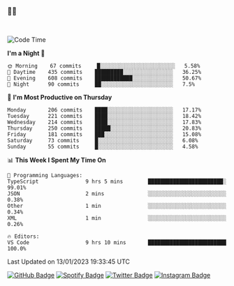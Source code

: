 ### 🤙🍺

<!-- <a href="https://github-readme-stats.vercel.app/api?username=hzak2xx&count_private=true&show_icons=true&theme=dracula">
  <img align="center" src="https://github-readme-stats.vercel.app/api?username=hzak2xx&count_private=true&show_icons=true&theme=dracula" />
</a>
</br> -->
</br>

<!--START_SECTION:waka-->
![Code Time](http://img.shields.io/badge/Code%20Time-2%2C108%20hrs%2028%20mins-blue)

**I'm a Night 🦉** 

```text
🌞 Morning    67 commits     █░░░░░░░░░░░░░░░░░░░░░░░░   5.58% 
🌆 Daytime    435 commits    █████████░░░░░░░░░░░░░░░░   36.25% 
🌃 Evening    608 commits    ████████████░░░░░░░░░░░░░   50.67% 
🌙 Night      90 commits     ██░░░░░░░░░░░░░░░░░░░░░░░   7.5%

```
📅 **I'm Most Productive on Thursday** 

```text
Monday       206 commits    ████░░░░░░░░░░░░░░░░░░░░░   17.17% 
Tuesday      221 commits    ████░░░░░░░░░░░░░░░░░░░░░   18.42% 
Wednesday    214 commits    ████░░░░░░░░░░░░░░░░░░░░░   17.83% 
Thursday     250 commits    █████░░░░░░░░░░░░░░░░░░░░   20.83% 
Friday       181 commits    ███░░░░░░░░░░░░░░░░░░░░░░   15.08% 
Saturday     73 commits     █░░░░░░░░░░░░░░░░░░░░░░░░   6.08% 
Sunday       55 commits     █░░░░░░░░░░░░░░░░░░░░░░░░   4.58%

```


📊 **This Week I Spent My Time On** 

```text
💬 Programming Languages: 
TypeScript               9 hrs 5 mins        ████████████████████████░   99.01% 
JSON                     2 mins              ░░░░░░░░░░░░░░░░░░░░░░░░░   0.38% 
Other                    1 min               ░░░░░░░░░░░░░░░░░░░░░░░░░   0.34% 
XML                      1 min               ░░░░░░░░░░░░░░░░░░░░░░░░░   0.26%

🔥 Editors: 
VS Code                  9 hrs 10 mins       █████████████████████████   100.0%

```


 Last Updated on 13/01/2023 19:33:45 UTC
<!--END_SECTION:waka-->

[![GitHub Badge](https://img.shields.io/badge/GitHub-100000?style=for-the-badge&logo=github&logoColor=white)](https://github.com/hzak2xx)
[![Spotify Badge](https://img.shields.io/badge/Spotify-1ED760?&style=for-the-badge&logo=spotify&logoColor=white)](https://open.spotify.com/user/uf90s6sbbh75a1mt44clkhkvf)
[![Twitter Badge](https://img.shields.io/badge/Twitter-1DA1F2?style=for-the-badge&logo=twitter&logoColor=white)](https://twitter.com/hzak2xx)
[![Instagram Badge](https://img.shields.io/badge/Instagram-E4405F?style=for-the-badge&logo=instagram&logoColor=white)](https://www.instagram.com/hzak2xx/)
